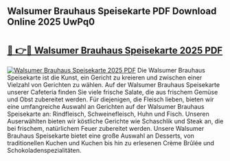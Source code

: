 ## Walsumer Brauhaus Speisekarte PDF Download Online 2025 UwPq0

# <h2><a href="http://gc70ll.nevu.top/?p=Walsumer+Brauhaus+Speisekarte">🔗 👉🔴 Walsumer Brauhaus Speisekarte 2025 PDF</a></h2>

[![Walsumer Brauhaus Speisekarte 2025 PDF](https://i.imgur.com/dBaPXMq.png)](http://gc70ll.nevu.top/?p=Walsumer+Brauhaus+Speisekarte)
Die Walsumer Brauhaus Speisekarte ist die Kunst, ein Gericht zu kreieren und zwischen einer Vielzahl von Gerichten zu wählen. Auf der Walsumer Brauhaus Speisekarte unserer Cafeteria finden Sie viele frische Salate, die aus frischem Gemüse und Obst zubereitet werden. Für diejenigen, die Fleisch lieben, bieten wir eine umfangreiche Auswahl an Gerichten auf der Walsumer Brauhaus Speisekarte an: Rindfleisch, Schweinefleisch, Huhn und Fisch. Unseren Auserwählten bieten wir köstliche Gerichte wie Schaschlik und Steak an, die bei frischem, natürlichem Feuer zubereitet werden. Unsere Walsumer Brauhaus Speisekarte bietet eine große Auswahl an Desserts, von traditionellen Kuchen und Kuchen bis hin zu erlesenen Crème Brûlée und Schokoladenspezialitäten.
